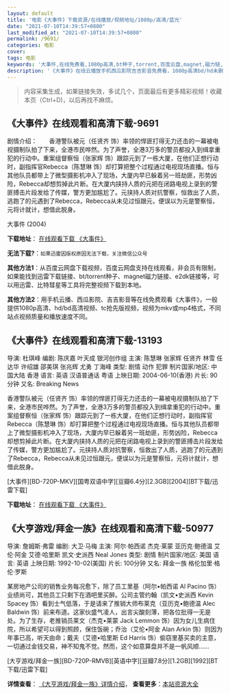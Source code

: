 ```yaml
---
layout: default
title: '电影《大事件》下载资源/在线播放/视频地址/1080p/高清/蓝光'
date: "2021-07-10T14:39:57+0800"
last_modified_at: "2021-07-10T14:39:57+0800"
permalink: /9691/
categories: 电影
cover:
tags: 电影
keywords: '大事件,在线免费看,1080p高清,bt种子,torrent,百度云盘,magnet,磁力链,迅雷下载资源'
description: '《大事件》在线云播放手机西瓜影院吉吉影音免费看，1080p高清bd/hd未删减完整版和tc抢先枪版，mkv/mp4格式，附带bt/torrent种子、magnet/磁力链、百度云盘、网盘资源迅雷下载链接'
---
```


>内容采集生成，如果链接失效，多试几个，页面最后有更多精彩视频！收藏本页（Ctrl+D)，以后再找不麻烦。


## 《大事件》在线观看和高清下载-9691

剧情介绍：　　香港警队被元（任贤齐 饰）率领的悍匪打得无力还击的一幕被电视摄制队拍了下来，全港市民哗然。为了声誉，全港3万多的警员都投入到缉拿重犯的行动中。重案组督察恒（张家辉 饰）跟踪元到了一栋大厦，在他们正想行动时，副指挥官Rebecca（陈慧琳 饰）却打算把整个过程通过电视现场直播。恒与其他队员都带上了微型摄影机冲入了现场，大厦内早已躲着另一班劫匪，形势凶险，Rebecca却想剪掉此片断。在大厦内挟持人质的元把在闭路电视上录到的警匪搏击片段发给了传媒，警方更加尴尬了。元挟持人质对抗警察，恒救出了人质，逃跑了的元遇到了Rebecca，Rebecca从未见过恒跟元，便误以为元是警察恒，元将计就计，想借此脱身。


大事件 (2004)

**下载地址**： [在线观看下载 《大事件》](https://www.btbtdy.me/btdy/dy9137.html) 


**无法下载?**：`如果迅雷因版权原因无法下载，关注微信公众号 `

**其他方法1**：从百度云网盘下载视频，百度云网盘支持在线观看，非会员有限制，如果能找到迅雷下载链接、bt/torrent种子、magnet磁力链接、e2dk链接等，可以用迅雷、比特彗星等工具将完整视频下载到本地。

**其他方法2**：用手机云播、西瓜影院、吉吉影音等在线免费观看《大事件》，一般提供1080p高清、hd/bd高清视频、tc抢先版视频，视频为mkv或mp4格式，不同站点视频质量和播放速度不同。


## 《大事件》在线观看和高清下载-13193

导演: 杜琪峰 编剧: 陈庆嘉 叶天成 银河创作组 主演: 陈慧琳 张家辉 任贤齐 林雪 任达华 许绍雄 邵美琪 张兆辉 尤勇 丁海峰 类型: 剧情 动作 犯罪 制片国家/地区: 中国大陆 香港 语言: 英语 汉语普通话 粤语 上映日期: 2004-06-10(香港) 片长: 90 分钟 又名: Breaking News

香港警队被元（任贤齐 饰）率领的悍匪打得无力还击的一幕被电视摄制队拍了下来，全港市民哗然。为了声誉，全港3万多的警员都投入到缉拿重犯的行动中。重案组督察恒（张家辉 饰）跟踪元到了一栋大厦，在他们正想行动时，副指挥官Rebecca（陈慧琳 饰）却打算把整个过程通过电视现场直播。恒与其他队员都带上了微型摄影机冲入了现场，大厦内早已躲着另一班劫匪，形势凶险，Rebecca却想剪掉此片断。在大厦内挟持人质的元把在闭路电视上录到的警匪搏击片段发给了传媒，警方更加尴尬了。元挟持人质对抗警察，恒救出了人质，逃跑了的元遇到了Rebecca，Rebecca从未见过恒跟元，便误以为元是警察恒，元将计就计，想借此脱身。


[大事件][BD-720P-MKV][国粤双语中字][豆瓣6.4分][2.3GB][2004][BT下载/迅雷下载]

**下载地址**： [在线观看下载 《大事件》](https://www.btdx8.com/torrent/breaking_news_2004.html) 


## 《大亨游戏/拜金一族》在线观看和高清下载-50977

导演: 詹姆斯·弗雷 编剧: 大卫·马梅 主演: 阿尔·帕西诺 杰克·莱蒙 亚历克·鲍德温 艾伦·阿金 艾德·哈里斯 凯文·史派西 Neal Jones 类型: 剧情 制片国家/地区: 美国 语言: 英语 上映日期: 1992-10-02(美国) 片长: 100分钟 又名: 拜金一族 格伦加里·格伦·罗斯

某房地产公司的销售业务每况愈下，除了员工里基（阿尔•帕西诺 Al Pacino 饰）业绩尚可，其他员工只剩下在酒吧里买醉。公司主管约翰（凯文•史派西 Kevin Spacey 饰）看到士气低落，于是请来了推销大师布莱克（亚历克•鲍德温 Alec Baldwin 饰）前来布道。这家伙盛气凌人，出言尖酸刻薄，把各位批得一无是处。为了生存，老推销员莱文（杰克•莱蒙 Jack Lemmon 饰）因为女儿生病住院，所以希望可以得到照顾，保住饭碗；乔治（艾伦•阿金 Alan Arkin 饰）则因为年事已高，听天由命；戴夫（艾德•哈里斯 Ed Harris 饰）偷窃里基买卖的主意，一切通过金钱交易，神不知鬼不觉。然而，这个如意算盘并不是一帆风顺……


[大亨游戏/拜金一族][BD-720P-RMVB][英语中字][豆瓣7.8分][1.2GB][1992][BT下载/迅雷下载]

**详情查看**： [《大亨游戏/拜金一族》详情介绍](/movie/50977/)， **查看更多**：[本站资源大全](/movie/t/all/)

